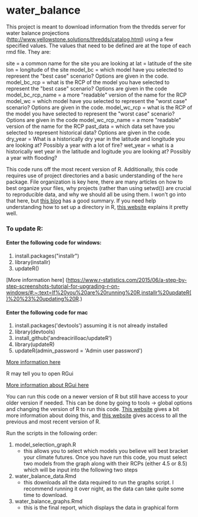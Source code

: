# water_balance

This project is meant to download information from the thredds server for water balance projections (http://www.yellowstone.solutions/thredds/catalog.html) using a few specified values.
The values that need to be defined are at the tope of each rmd file. They are:

site = a common name for the site you are looking at
lat = latitude of the site
lon = longitude of the site
model_bc = which model have you selected to represent the "best case" scenario? Options are given in the code.
model_bc_rcp = what is the RCP of the model you have selected to represent the "best case" scenario? Options are given in the code
model_bc_rcp_name = a more "readable" version of the name for the RCP
model_wc = which model have you selected to represent the "worst case" scenario? Options are given in the code.
model_wc_rcp = what is the RCP of the model you have selected to represent the "worst case" scenario? Options are given in the code
model_wc_rcp_name = a more "readable" version of the name for the RCP
past_data = which data set have you selected to represent historical data? Options are given in the code.
dry_year = What is a historically dry year in the latitude and longitude you are looking at? Possibly a year with a lot of fire?
wet_year = what is a historically wet year in the latitude and logitude you are looking at? Possibly a year with flooding?

This code runs off the most recent version of R. Additionally, this code requires use of project directories and a basic understanding of the `here` package. File organization is key here, there are many articles on how to best organize your files, why projects (rather than using setwd()) are crucial to reproducible data, and why we should all be using them. I won't go into that here, but [this blog](https://martinctc.github.io/blog/rstudio-projects-and-working-directories-a-beginner's-guide/) has a good summary. If you need help understanding how to set up a directory in R, [this website](https://support.rstudio.com/hc/en-us/articles/200526207-Using-Projects) explains it pretty well.


### To update R:

#### Enter the following code for windows:

1. install.packages("installr")
2. library(installr)
3. updateR()

[More information here] (https://www.r-statistics.com/2015/06/a-step-by-step-screenshots-tutorial-for-upgrading-r-on-windows/#:~:text=If%20you%20are%20running%20R,installr%20updateR()%20%23%20updating%20R.)


#### Enter the following code for mac

1. install.packages('devtools') assuming it is not already installed
2. library(devtools)
3. install_github('andreacirilloac/updateR')
4. library(updateR)
5. updateR(admin_password = 'Admin user password')

[More information here](http://www.andreacirillo.com/2018/03/10/updater-package-update-r-version-with-a-function-on-mac-osx/)


R may tell you to open RGui

[More information about RGui here](https://www.dummies.com/programming/r/how-to-navigate-rgui/)

You can run this code on a newer version of R but still have access to your older version if needed. This can be done by going to tools -> global options and changing the version of R to run this code. [This website](https://support.rstudio.com/hc/en-us/articles/212364537-Multiple-Versions-of-R-in-RStudio-Server-Pro) gives a bit more information about doing this, and [this website](https://cran.r-project.org/bin/windows/base/old/) gives access to all the previous and most recent version of R.


Run the scripts in the following order:

1. model_selection_graph.R
    + this allows you to select which models you believe will best bracket your climate futures. Once you have run this code, you must select two models from the graph along with their RCPs (either 4.5 or 8.5) which will be input into the following two steps
2. water_balance_data.Rmd
    + this downloads all the data required to run the graphs script. I recommend running it over night, as the data can take quite some time to download.
3. water_balance_graphs.Rmd
    + this is the final report, which displays the data in graphical form
